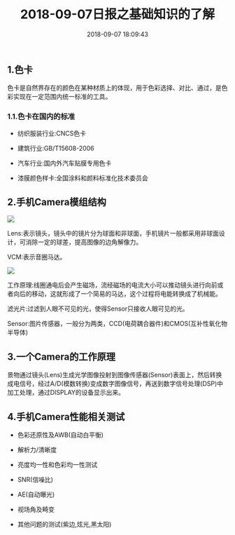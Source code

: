 ﻿---
title: 2018-09-07日报之基础知识的了解
comments: true
date: 2018-09-07 18:09:43
categories: 博客列表
tags: Camera tuning小组日报
about:

---

## 1.色卡

色卡是自然界存在的颜色在某种材质上的体现，用于色彩选择、对比、通过，是色彩实现在一定范围内统一标准的工具。

### 1.1.色卡在国内的标准

* 纺织服装行业:CNCS色卡

* 建筑行业:GB/T15608-2006

* 汽车行业:国内外汽车贴膜专用色卡

* 漆膜颜色样卡:全国涂料和颜料标准化技术委员会

## 2.手机Camera模组结构

![ ](https://www.cnblogs.com/images/cnblogs_com/cliy-10/1299108/o_1.png)

Lens:表示镜头，镜头中的镜片分为球面和非球面，手机镜片一般都采用非球面设计，可消除一定的球差，提高图像的边角解像力。

VCM:表示音圈马达。

![ ](https://www.cnblogs.com/images/cnblogs_com/cliy-10/1299108/o_2.png)

工作原理:线圈通电后会产生磁场，流经磁场的电流大小可以推动镜头进行向前或者向后的移动，这就形成了一个简易的马达，这个过程将电能转换成了机械能。

滤光片:过滤到人眼不可见的光，使得Sensor只接收人眼可见的光。

Sensor:图片传感器，一般分为两类，CCD(电荷耦合器件)和CMOS(互补性氧化物半导体)

## 3.一个Camera的工作原理

景物通过镜头(Lens)生成光学图像投射到图像传感器(Sensor)表面上，然后转换成电信号，经过A/D(模数转换)变成数字图像信号，再送到数字信号处理(DSP)中加工处理，通过DISPLAY的设备显示出来。

## 4.手机Camera性能相关测试

* 色彩还原性及AWB(自动白平衡)

* 解析力/清晰度

* 亮度均一性和色彩均一性测试

* SNR(信噪比)

* AE(自动曝光)

* 视场角及畸变

* 其他问题的测试(紫边,炫光,黑太阳)